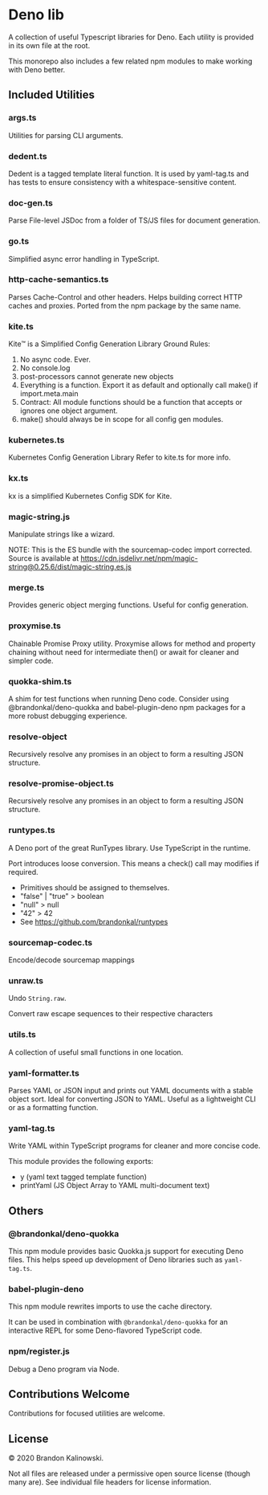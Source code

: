 # Deno lib

A collection of useful Typescript libraries for Deno.
Each utility is provided in its own file at the root.

This monorepo also includes a few related npm modules to make working with Deno better.

## Included Utilities

### args.ts

Utilities for parsing CLI arguments.

### dedent.ts

Dedent is a tagged template literal function.
It is used by yaml-tag.ts and has tests to ensure consistency with a whitespace-sensitive content.

### doc-gen.ts

Parse File-level JSDoc from a folder of TS/JS files for document generation.

### go.ts

Simplified async error handling in TypeScript.

### http-cache-semantics.ts

Parses Cache-Control and other headers. Helps building correct HTTP caches and proxies. Ported from the npm package by the same name.

### kite.ts

Kite™️ is a Simplified Config Generation Library
Ground Rules:

1. No async code. Ever.
2. No console.log
3. post-processors cannot generate new objects
4. Everything is a function. Export it as default and optionally call make() if import.meta.main
5. Contract: All module functions should be a function that accepts or ignores one object argument.
6. make() should always be in scope for all config gen modules.

### kubernetes.ts

Kubernetes Config Generation Library
Refer to kite.ts for more info.

### kx.ts

kx is a simplified Kubernetes Config SDK for Kite.

### magic-string.js

Manipulate strings like a wizard.

NOTE: This is the ES bundle with the sourcemap-codec import corrected.
Source is available at
https://cdn.jsdelivr.net/npm/magic-string@0.25.6/dist/magic-string.es.js

### merge.ts

Provides generic object merging functions. Useful for config generation.

### proxymise.ts

Chainable Promise Proxy utility. Proxymise allows for method and property chaining without need for intermediate then() or await for cleaner and simpler code.

### quokka-shim.ts

A shim for test functions when running Deno code.
Consider using @brandonkal/deno-quokka and babel-plugin-deno npm packages for a more robust debugging experience.

### resolve-object

Recursively resolve any promises in an object to form a resulting JSON structure.

### resolve-promise-object.ts

Recursively resolve any promises in an object to form a resulting JSON structure.

### runtypes.ts

A Deno port of the great RunTypes library. Use TypeScript in the runtime.

Port introduces loose conversion. This means a check() call may modifies if required.

- Primitives should be assigned to themselves.
- "false" | "true" > boolean
- "null" > null
- "42" > 42
- See https://github.com/brandonkal/runtypes

### sourcemap-codec.ts

Encode/decode sourcemap mappings

### unraw.ts

Undo `String.raw`.

Convert raw escape sequences to their respective characters

### utils.ts

A collection of useful small functions in one location.

### yaml-formatter.ts

Parses YAML or JSON input and prints out YAML documents with a stable object sort. Ideal for converting JSON to YAML. Useful as a lightweight CLI or as a formatting function.

### yaml-tag.ts

Write YAML within TypeScript programs for cleaner and more concise code.

This module provides the following exports:

- y (yaml text tagged template function)
- printYaml (JS Object Array to YAML multi-document text)

## Others

### @brandonkal/deno-quokka

This npm module provides basic Quokka.js support for executing Deno files. This helps speed up development of Deno libraries such as `yaml-tag.ts`.

### babel-plugin-deno

This npm module rewrites imports to use the cache directory.

It can be used in combination with `@brandonkal/deno-quokka` for an interactive REPL for some Deno-flavored TypeScript code.

### npm/register.js

Debug a Deno program via Node.

## Contributions Welcome

Contributions for focused utilities are welcome.

## License

© 2020 Brandon Kalinowski.

Not all files are released under a permissive open source license (though many are). See individual file headers for license information.
